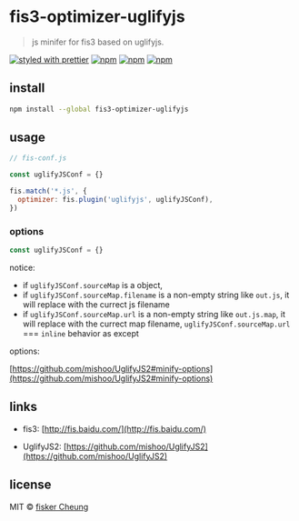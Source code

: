 # fis3-optimizer-uglifyjs

> js minifer for fis3 based on uglifyjs.

[![styled with prettier](https://img.shields.io/badge/styled_with-prettier-ff69b4.svg?style=flat-square)](https://github.com/prettier/prettier)
[![npm](https://img.shields.io/npm/v/fis3-optimizer-uglifyjs.svg?style=flat-square)](https://www.npmjs.com/package/fis3-optimizer-uglifyjs)
[![npm](https://img.shields.io/npm/dt/fis3-optimizer-uglifyjs.svg?style=flat-square)](https://www.npmjs.com/package/fis3-optimizer-uglifyjs)
[![npm](https://img.shields.io/npm/dm/fis3-optimizer-uglifyjs.svg?style=flat-square)](https://www.npmjs.com/package/fis3-optimizer-uglifyjs)

## install

```sh
npm install --global fis3-optimizer-uglifyjs
```

## usage

```js
// fis-conf.js

const uglifyJSConf = {}

fis.match('*.js', {
  optimizer: fis.plugin('uglifyjs', uglifyJSConf),
})
```

### options

```js
const uglifyJSConf = {}
```

notice:

- if `uglifyJSConf.sourceMap` is a object,
- if `uglifyJSConf.sourceMap.filename` is a non-empty string like `out.js`, it will replace with the currect js filename
- if `uglifyJSConf.sourceMap.url` is a non-empty string like `out.js.map`, it will replace with the currect map filename,
  `uglifyJSConf.sourceMap.url` === `inline` behavior as except

options:

[https://github.com/mishoo/UglifyJS2#minify-options](https://github.com/mishoo/UglifyJS2#minify-options)

## links

- fis3: [http://fis.baidu.com/](http://fis.baidu.com/)

- UglifyJS2: [https://github.com/mishoo/UglifyJS2](https://github.com/mishoo/UglifyJS2)

## license

MIT © [fisker Cheung](https://www.fiskercheung.com/)
